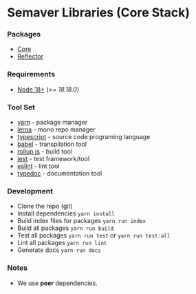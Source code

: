 # Semaver Libraries (Core Stack)

### Packages

- [Core](packages/core/README.md)
- [Reflector](packages/reflector/README.md)

### Requirements

- [Node 18+](https://nodejs.org/en/download/package-manager) (_>= 18.18.0_)

### Tool Set

- [yarn](https://yarnpkg.com/) - package manager
- [lerna](https://lerna.js.org/) - mono repo manager
- [typescript](https://www.typescriptlang.org/) - source code programing language
- [babel](https://babeljs.io/) - transpilation tool
- [rollup js](https://rollupjs.org/) - build tool
- [jest](https://jestjs.io/)  - test framework/tool
- [eslint](https://eslint.org/) - lint tool
- [typedoc](https://typedoc.org/) - documentation tool

### Development

- Clone the repo (git)
- Install dependencies `yarn install`
- Build index files for packages `yarn run index`
- Build all packages `yarn run build`
- Test all packages `yarn run test` or `yarn run test:all`
- Lint all packages `yarn run lint`
- Generate docs `yarn run docs`

### Notes

- We use **peer** dependencies.
